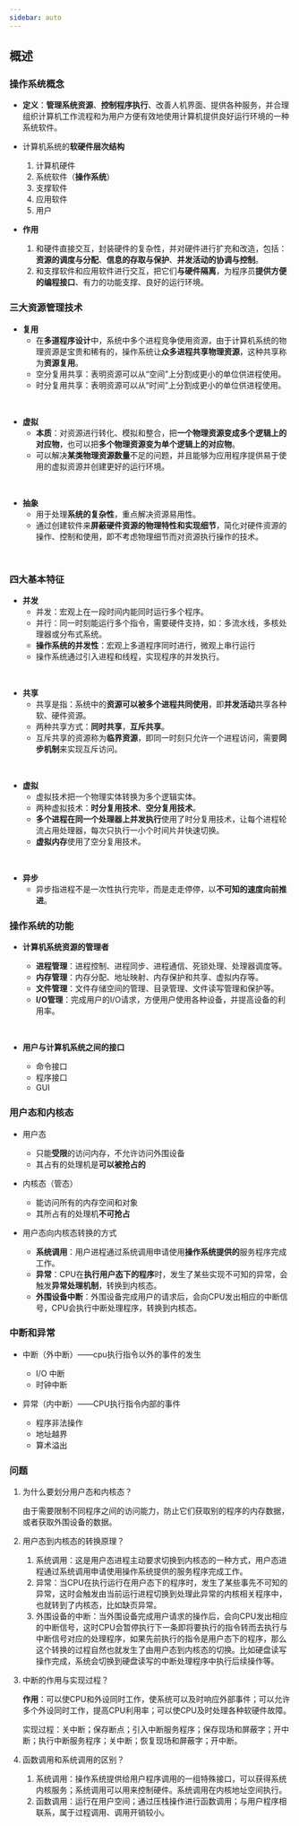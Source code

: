 ```yaml
---
sidebar: auto
---
```

## 概述

###  操作系统概念
- **定义**：**管理系统资源**、**控制程序执行**、改善人机界面、提供各种服务，并合理组织计算机工作流程和为用户方便有效地使用计算机提供良好运行环境的一种系统软件。


- 计算机系统的**软硬件层次结构**
    
	1. 计算机硬件
	2. 系统软件（**操作系统**）
	3. 支撑软件
	4. 应用软件
	5. 用户

- **作用**
  
    1. 和硬件直接交互，封装硬件的复杂性，并对硬件进行扩充和改造，包括：**资源的调度与分配**、**信息的存取与保护**、**并发活动的协调与控制**。
    2. 和支撑软件和应用软件进行交互，把它们**与硬件隔离**，为程序员**提供方便的编程接口**、有力的功能支撑、良好的运行环境。


###  三大资源管理技术

- **复用**
  - 在**多道程序设计**中，系统中多个进程竞争使用资源，由于计算机系统的物理资源是宝贵和稀有的，操作系统让**众多进程共享物理资源**，这种共享称为**资源复用**。
  - 空分复用共享：表明资源可以从“空间”上分割成更小的单位供进程使用。
  - 时分复用共享：表明资源可以从“时间”上分割成更小的单位供进程使用。

<br/>

- **虚拟**
  - **本质**：对资源进行转化、模拟和整合，把**一个物理资源变成多个逻辑上的对应物**，也可以把**多个物理资源变为单个逻辑上的对应物**。
  - 可以解决**某类物理资源数量**不足的问题，并且能够为应用程序提供易于使用的虚拟资源并创建更好的运行环境。

<br/>

- **抽象**
  - 用于处理**系统的复杂性**，重点解决资源易用性。
  - 通过创建软件来**屏蔽硬件资源的物理特性和实现细节**，简化对硬件资源的操作、控制和使用，即不考虑物理细节而对资源执行操作的技术。

<br/>

###  四大基本特征

- **并发**
  - 并发：宏观上在一段时间内能同时运行多个程序。
  - 并行：同一时刻能运行多个指令，需要硬件支持，如：多流水线，多核处理器或分布式系统。
  - **操作系统的并发性**：宏观上多道程序同时进行，微观上串行运行
  - 操作系统通过引入进程和线程，实现程序的并发执行。

<br/>

- **共享**
  - 共享是指：系统中的**资源可以被多个进程共同使用**，即**并发活动**共享各种软、硬件资源。
  - 两种共享方式：**同时共享**，**互斥共享**。
  - 互斥共享的资源称为**临界资源**，即同一时刻只允许一个进程访问，需要**同步机制**来实现互斥访问。

<br/>

- **虚拟**
  - 虚拟技术把一个物理实体转换为多个逻辑实体。
  - 两种虚拟技术：**时分复用技术**、**空分复用技术**。
  - **多个进程在同一个处理器上并发执行**使用了时分复用技术，让每个进程轮流占用处理器，每次只执行一小个时间片并快速切换。
  - **虚拟内存**使用了空分复用技术。


<br/>

- **异步**
  - 异步指进程不是一次性执行完毕，而是走走停停，以**不可知的速度向前推进**。

###  操作系统的功能

- **计算机系统资源的管理者**

	- **进程管理**：进程控制、进程同步、进程通信、死锁处理、处理器调度等。
	- **内存管理**：内存分配、地址映射、内存保护和共享、虚拟内存等。
	- **文件管理**：文件存储空间的管理、目录管理、文件读写管理和保护等。
	- **I/O管理**：完成用户的I/O请求，方便用户使用各种设备，并提高设备的利用率。

<br/>

- **用户与计算机系统之间的接口**

	- 命令接口
	- 程序接口
	- GUI


###  用户态和内核态

- 用户态
    - 只能**受限**的访问内存，不允许访问外围设备
    - 其占有的处理机是**可以被抢占的**


- 内核态（管态）
  - 能访问所有的内存空间和对象
  - 其所占有的处理机**不可抢占**

- 用户态向内核态转换的方式
  - **系统调用**：用户进程通过系统调用申请使用**操作系统提供的**服务程序完成工作。
  - **异常**：CPU在**执行用户态下的程序**时，发生了某些实现不可知的异常，会触发**异常处理机制**，转换到内核态。
  - **外围设备中断**：外围设备完成用户的请求后，会向CPU发出相应的中断信号，CPU会执行中断处理程序，转换到内核态。
  

### 中断和异常

- 中断（外中断）——cpu执行指令以外的事件的发生

	- I/O 中断
	- 时钟中断

- 异常（内中断）——CPU执行指令内部的事件

	- 程序非法操作
	- 地址越界
	- 算术溢出

### 问题
1. 为什么要划分用户态和内核态？
   
	由于需要限制不同程序之间的访问能力，防止它们获取别的程序的内存数据，或者获取外围设备的数据。

2.  用户态到内核态的转换原理？

	1. 系统调用：这是用户态进程主动要求切换到内核态的一种方式，用户态进程通过系统调用申请使用操作系统提供的服务程序完成工作。
	2. 异常：当CPU在执行运行在用户态下的程序时，发生了某些事先不可知的异常，这时会触发由当前运行进程切换到处理此异常的内核相关程序中，也就转到了内核态，比如缺页异常。
	3. 外围设备的中断：当外围设备完成用户请求的操作后，会向CPU发出相应的中断信号，这时CPU会暂停执行下一条即将要执行的指令转而去执行与中断信号对应的处理程序，如果先前执行的指令是用户态下的程序，那么这个转换的过程自然也就发生了由用户态到内核态的切换。比如硬盘读写操作完成，系统会切换到硬盘读写的中断处理程序中执行后续操作等。

3. 中断的作用与实现过程？

   **作用**：可以使CPU和外设同时工作，使系统可以及时响应外部事件；可以允许多个外设同时工作，提高CPU利用率；可以使CPU及时处理各种软硬件故障。

   实现过程：关中断；保存断点；引入中断服务程序；保存现场和屏蔽字；开中断；执行中断服务程序；关中断；恢复现场和屏蔽字；开中断。

4. 函数调用和系统调用的区别？

	1. 系统调用：操作系统提供给用户程序调用的一组特殊接口，可以获得系统内核服务；系统调用可以用来控制硬件。系统调用在内核地址空间执行。
	2. 函数调用：运行在用户空间；通过压栈操作进行函数调用；与用户程序相联系，属于过程调用、调用开销较小。


